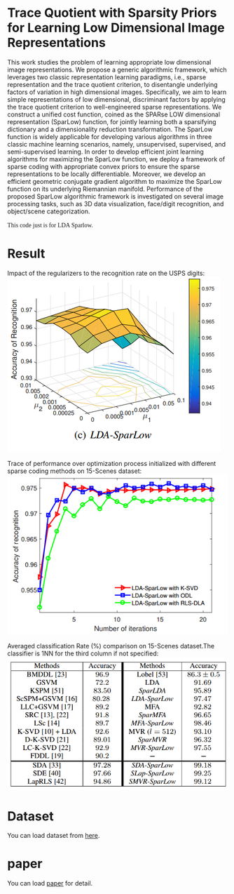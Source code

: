 # Trace Quotient with Sparsity Priors for Learning Low Dimensional Image Representations

This work studies the problem of learning appropriate low dimensional image representations. We propose a generic
algorithmic framework, which leverages two classic representation learning paradigms, i.e., sparse representation and the trace
quotient criterion, to disentangle underlying factors of variation in high dimensional images. Specifically, we aim to learn simple
representations of low dimensional, discriminant factors by applying the trace quotient criterion to well-engineered sparse
representations. We construct a unified cost function, coined as the SPARse LOW dimensional representation (SparLow) function, for
jointly learning both a sparsifying dictionary and a dimensionality reduction transformation. The SparLow function is widely applicable
for developing various algorithms in three classic machine learning scenarios, namely, unsupervised, supervised, and semi-supervised
learning. In order to develop efficient joint learning algorithms for maximizing the SparLow function, we deploy a framework of sparse
coding with appropriate convex priors to ensure the sparse representations to be locally differentiable. Moreover, we develop an
efficient geometric conjugate gradient algorithm to maximize the SparLow function on its underlying Riemannian manifold.
Performance of the proposed SparLow algorithmic framework is investigated on several image processing tasks, such as 3D data
visualization, face/digit recognition, and object/scene categorization.

<font face="黑体">This code just is for LDA Sparlow.</font>

# Result
Impact of the regularizers to the recognition rate on the USPS digits:
![avatar](https://github.com/wxwoods/LDA-SparLow/blob/master/results/LDA-SparLow.png)

Trace of performance over optimization process initialized with different sparse coding methods on 15-Scenes dataset:
![avatar](https://github.com/wxwoods/LDA-SparLow/blob/master/results/LDA-SparLow2.png)

Averaged classification Rate (%) comparison on 15-Scenes dataset.The classifier is 1NN for the third column if not specified:
![avatar](https://github.com/wxwoods/LDA-SparLow/blob/master/results/LDA-SparLow3.png)


# Dataset

You can load dataset from [here](http://users.umiacs.umd.edu/~zhuolin/projectlcksvd.html).

# paper
You can load [paper](https://github.com/wxwoods/LDA-SparLow/blob/master/paper/Trace%20Quotient%20with%20Sparsity%20Priors%20for%20Learning%20Low%20Dimensional%20Image%20Representations.pdf) for detail.

